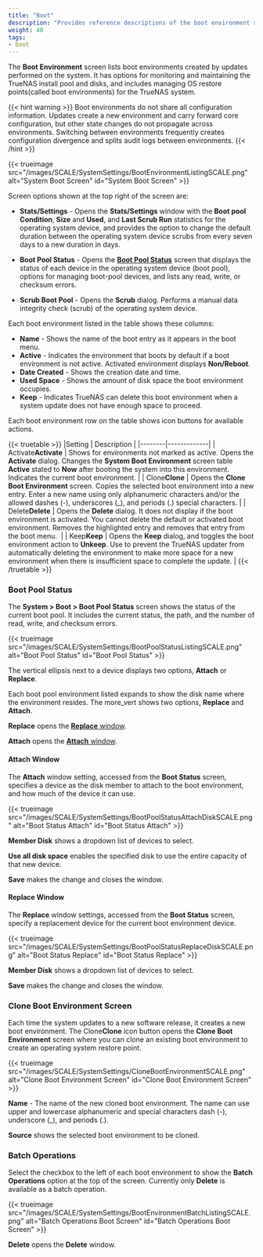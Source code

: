 ```yaml
---
title: "Boot"
description: "Provides reference descriptions of the boot environment screens and settings."
weight: 40
tags:
- boot
---
```


The **Boot Environment** screen lists boot environments created by updates performed on the system.
It has options for monitoring and maintaining the TrueNAS install pool and disks, and includes managing OS restore points(called boot environments) for the TrueNAS system.

{{< hint warning >}}
Boot environments do not share all configuration information. Updates create a new environment and carry forward core configuration, but other state changes do not propagate across environments. Switching between environments frequently creates configuration divergence and splits audit logs between environments.
{{< /hint >}}

{{< trueimage src="/images/SCALE/SystemSettings/BootEnvironmentListingSCALE.png" alt="System Boot Screen" id="System Boot Screen" >}}

Screen options shown at the top right of the screen are:

* **Stats/Settings** - Opens the **Stats/Settings** window with the **Boot pool Condition**, **Size** and **Used**, and **Last Scrub Run** statistics for the operating system device, and provides the option to change the default duration between the operating system device scrubs from every seven days to a new duration in days.

* **Boot Pool Status** - Opens the **[Boot Pool Status](#boot-pool-status)** screen that displays the status of each device in the operating system device (boot pool), options for managing boot-pool devices, and lists any read, write, or checksum errors.

* **Scrub Boot Pool** - Opens the **Scrub** dialog. Performs a manual data integrity check (scrub) of the operating system device.

Each boot environment listed in the table shows these columns:

* **Name** - Shows the name of the boot entry as it appears in the boot menu.
* **Active** - Indicates the environment that boots by default if a boot environment is not active. Activated environment displays **Non/Reboot**.
* **Date Created** - Shows the creation date and time.
* **Used Space** - Shows the amount of disk space the boot environment occupies.
* **Keep** - Indicates TrueNAS can delete this boot environment when a system update does not have enough space to proceed.

Each boot environment row on the table shows icon buttons for available actions. 

{{< truetable >}}
|Setting | Description |
|--------|-------------|
| <span class="iconify" data-icon="mdi:check-decagram">Activate</span>**Activate** | Shows for environments not marked as active. Opens the **Activate** dialog. Changes the **System Boot Environment** screen table **Active** stated to **Now** after booting the system into this environment. Indicates the current boot environment. |
| <span class="iconify" data-icon="mdi:content-copy">Clone</span>**Clone** | Opens the **Clone Boot Environment** screen. Copies the selected boot environment into a new entry. Enter a new name using only alphanumeric characters and/or the allowed dashes (-), underscores (_), and periods (.) special characters. |
| <span class="iconify" data-icon="mdi:delete">Delete</span>**Delete** | Opens the **Delete** dialog. It does not display if the boot environment is activated. You cannot delete the default or activated boot environment. Removes the highlighted entry and removes that entry from the boot menu.  |
| <span class="iconify" data-icon="mdi:bookmark">Keep</span>**Keep** | Opens the **Keep** dialog, and toggles the boot environment action to **Unkeep**. Use to prevent the TrueNAS updater from automatically deleting the environment to make more space for a new environment when there is insufficient space to complete the update. |
{{< /truetable >}}

### Boot Pool Status

The **System > Boot > Boot Pool Status** screen shows the status of the current boot pool.
It includes the current status, the path, and the number of read, write, and checksum errors.

{{< trueimage src="/images/SCALE/SystemSettings/BootPoolStatusListingSCALE.png" alt="Boot Pool Status" id="Boot Pool Status" >}}

The vertical ellipsis <i class="fa fa-ellipsis-v" aria-hidden="true" title="Options"></i> next to a device displays two options, **Attach** or **Replace**.

Each boot pool environment listed expands to show the disk name where the environment resides.
The <span class="material-symbols-outlined">more_vert</span> shows two options, **Replace** and **Attach**.

**Replace** opens the [**Replace** window](#replace-screen).

**Attach** opens the [**Attach** window](#attach-screen).

#### Attach Window

The **Attach** window setting, accessed from the **Boot Status** screen, specifies a device as the disk member to attach to the boot environment, and how much of the device it can use.

{{< trueimage src="/images/SCALE/SystemSettings/BootPoolStatusAttachDiskSCALE.png" alt="Boot Status Attach" id="Boot Status Attach" >}}

**Member Disk** shows a dropdown list of devices to select.

**Use all disk space** enables the specified disk to use the entire capacity of that new device.

**Save** makes the change and closes the window.

#### Replace Window

The **Replace** window settings, accessed from the **Boot Status** screen, specify a replacement device for the current boot environment device.

{{< trueimage src="/images/SCALE/SystemSettings/BootPoolStatusReplaceDiskSCALE.png" alt="Boot Status Replace" id="Boot Status Replace" >}}

**Member Disk** shows a dropdown list of devices to select.

**Save** makes the change and closes the window.

### Clone Boot Environment Screen

Each time the system updates to a new software release, it creates a new boot environment. The <span class="iconify" data-icon="mdi:content-copy">Clone</span>**Clone** icon button opens the **Clone Boot Environment** screen where you can clone an existing boot environment to create an operating system restore point.

{{< trueimage src="/images/SCALE/SystemSettings/CloneBootEnvironmentSCALE.png" alt="Clone Boot Environment Screen" id="Clone Boot Environment Screen" >}}

**Name** - The name of the new cloned boot environment. The name can use upper and lowercase alphanumeric and special characters dash (-), underscore (_), and periods (.).

**Source** shows the selected boot environment to be cloned.

### Batch Operations

Select the checkbox to the left of each boot environment to show the **Batch Operations** option at the top of the screen. Currently only **Delete** is available as a batch operation.

{{< trueimage src="/images/SCALE/SystemSettings/BootEnvironmentBatchListingSCALE.png" alt="Batch Operations Boot Screen" id="Batch Operations Boot Screen" >}}

**Delete** opens the **Delete** window.
